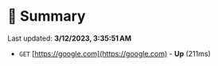 # 📖 Summary
Last updated: **3/12/2023, 3:35:51 AM**

- `GET` [https://google.com](https://google.com) - **Up** (211ms)
